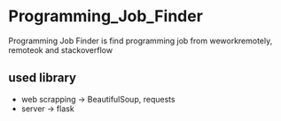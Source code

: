 # Programming_Job_Finder

Programming Job Finder is find programming job from weworkremotely, remoteok and stackoverflow

## used library

- web scrapping -> BeautifulSoup, requests
- server -> flask
